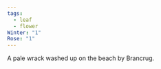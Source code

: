 ```yaml
---
tags:
  - leaf
  - flower
Winter: "1"
Rose: "1"
---
```

A pale wrack washed up on the beach by Brancrug.
